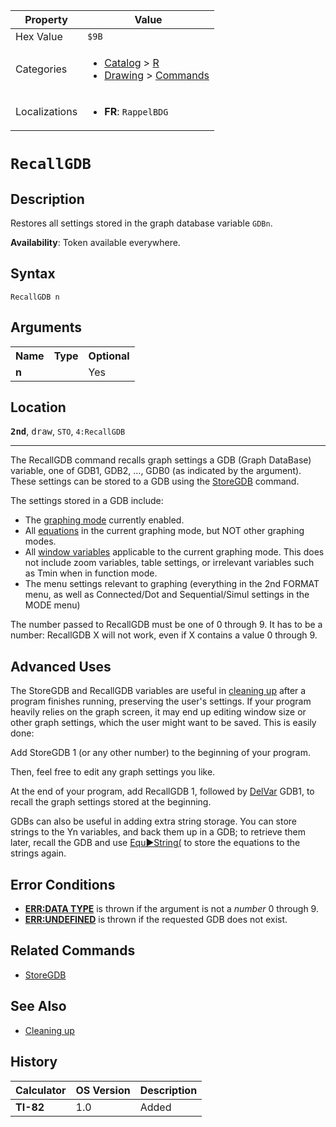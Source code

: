 | Property      | Value |
|---------------|-------|
| Hex Value     | `$9B`|
| Categories    | <ul><li>[Catalog](<../categories/Catalog.md>) > [R](<../categories/Catalog.md#R>)</li><li>[Drawing](<../categories/Drawing.md>) > [Commands](<../categories/Drawing.md#Commands>)</li></ul> |
| Localizations | <ul><li><b>FR</b>: `RappelBDG `</li></ul> |

# `RecallGDB `

## Description
Restores all settings stored in the graph database variable `GDBn`.


<b>Availability</b>: Token available everywhere.

## Syntax
`RecallGDB n`

## Arguments
<table>
<tr><th>Name</th><th>Type</th><th>Optional</th></tr>

<tr><td><b>n</b></td><td></td><td>Yes</td></tr>

</table>

## Location
<tt><kbd><b>2nd</b></kbd></tt>, <kbd>draw</kbd>, `STO`, `4:RecallGDB`
<hr>

The RecallGDB command recalls graph settings a GDB (Graph DataBase) variable, one of GDB1, GDB2, …, GDB0 (as indicated by the argument). These settings can be stored to a GDB using the [StoreGDB](/storegdb) command.

The settings stored in a GDB include:

*   The [graphing mode](/graphing-mode) currently enabled.
*   All [equations](/system-variables#equation) in the current graphing mode, but NOT other graphing modes.
*   All [window variables](/system-variables#window) applicable to the current graphing mode. This does not include zoom variables, table settings, or irrelevant variables such as Tmin when in function mode.
*   The menu settings relevant to graphing (everything in the 2nd FORMAT menu, as well as Connected/Dot and Sequential/Simul settings in the MODE menu)

The number passed to RecallGDB must be one of 0 through 9. It has to be a number: RecallGDB X will not work, even if X contains a value 0 through 9.

## Advanced Uses

The StoreGDB and RecallGDB variables are useful in [cleaning up](/cleanup#toc1) after a program finishes running, preserving the user's settings. If your program heavily relies on the graph screen, it may end up editing window size or other graph settings, which the user might want to be saved. This is easily done:

Add StoreGDB 1 (or any other number) to the beginning of your program.

Then, feel free to edit any graph settings you like.

At the end of your program, add RecallGDB 1, followed by [DelVar](/delvar) GDB1, to recall the graph settings stored at the beginning.

GDBs can also be useful in adding extra string storage. You can store strings to the Yn variables, and back them up in a GDB; to retrieve them later, recall the GDB and use [Equ►String(](/equ-string) to store the equations to the strings again.

## Error Conditions

*   **[ERR:DATA TYPE](/errors#datatype)** is thrown if the argument is not a _number_ 0 through 9.
*   **[ERR:UNDEFINED](/errors#undefined)** is thrown if the requested GDB does not exist.

## Related Commands

*   [StoreGDB](/storegdb)

## See Also

*   [Cleaning up](/cleanup)

## History
| Calculator | OS Version | Description |
|------------|------------|-------------|
| <b>TI-82</b> | 1.0 | Added |



